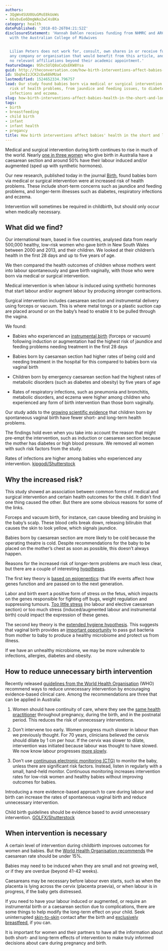 ```yaml
---
authors:
- 3QgWn4SUU0UuGMsE8kUoWs
- 66vbvEe6DmgWAo2wC4s8Ka
category: health
datePublished: '2018-03-26T04:21:52Z'
disclosureStatement: 'Hannah Dahlen receives funding from NHMRC and ARC. She is affiliated
  with the Australian College of Midwives


  Lilian Peters does not work for, consult, own shares in or receive funding from
  any company or organisation that would benefit from this article, and has disclosed
  no relevant affiliations beyond their academic appointment.'
featureImage: 9ShcSUlQ8oCuQsEKW8Ysa
guid: http://theconversation.com/how-birth-interventions-affect-babies-health-in-the-short-and-long-term-93426
id: SbqheIzJCK2cEw68kMUa4
lastmodified: 1524652334.796757
lead: Our study found babies born via medical or surgical intervention were at increased
  risk of health problems, from jaundice and feeding issues, to diabetes, respiratory
  infections and eczema.
slug: how-birth-interventions-affect-babies-health-in-the-short-and-long-term
tags:
- birth
- breastfeeding
- child birth
- infant
- infant health
- pregancy
title: How birth interventions affect babies' health in the short and long term
---
```

Medical and surgical intervention during birth continues to rise in much of the world. Nearly [one in three women](https://www.aihw.gov.au/reports/mothers-babies/australias-mothers-babies-2015-in-brief/contents/table-of-contents) who give birth in Australia have a caesarean section and around 50% have their labour induced and/or augmented (sped up with synthetic hormones). 

Our new research, published today in the journal [Birth](https://onlinelibrary.wiley.com/doi/pdf/10.1111/birt.12348), found babies born via medical or surgical intervention were at increased risk of health problems. These include short-term concerns such as jaundice and feeding problems, and longer-term illnesses such as diabetes, respiratory infections and eczema. 

Intervention will sometimes be required in childbirth, but should only occur when medically necessary. 


## What did we find?

Our international team, based in five countries, analysed data from nearly 500,000 healthy, low-risk women who gave birth in New South Wales between 2000 and 2013, and their children. We looked at their children’s health in the first 28 days and up to five years of age. 

We then compared the health outcomes of children whose mothers went into labour spontaneously and gave birth vaginally, with those who were born via medical or surgical intervention.

Medical intervention is when labour is induced using synthetic hormones that start labour and/or augment labour by producing stronger contractions. 

Surgical intervention includes caesarean section and instrumental delivery using forceps or vacuum. This is where metal tongs or a plastic suction cap are placed around or on the baby’s head to enable it to be pulled through the vagina.


We found:

  * Babies who experienced an [instrumental birth](https://theconversation.com/from-barber-surgeons-to-car-mechanics-the-technologies-of-vaginal-birth-20474) (forceps or vacuum) following induction or augmentation had the highest risk of jaundice and feeding problems needing treatment in the first 28 days

  * Babies born by caesarean section had higher rates of being cold and needing treatment in the hospital for this compared to babies born via vaginal birth

  * Children born by emergency caesarean section had the highest rates of metabolic disorders (such as diabetes and obesity) by five years of age

  * Rates of respiratory infections, such as pneumonia and bronchitis, metabolic disorders, and eczema were higher among children who experienced any form of birth intervention than those born vaginally.




Our study adds to the [growing scientific evidence](http://journals.plos.org/plosmedicine/article?id=10.1371/journal.pmed.1002494) that children born by spontaneous vaginal birth have fewer short- and long-term health problems. 

The findings hold even when you take into account the reason that might pre-empt the intervention, such as induction or caesarean section because the mother has diabetes or high blood pressure. We removed all women with such risk factors from the study.

Rates of infections are higher among babies who experienced any intervention. [kipgodi/Shutterstock](https://www.shutterstock.com/image-photo/newborn-baby-sleeping-hospital-bed-1050762434?src=lp8fCCv3FEMsvu99QAfhlA-1-51)

## Why the increased risk?

This study showed an association between common forms of medical and surgical intervention and certain health outcomes for the child. It didn’t find one thing caused the other. But there are some obvious reasons for some of the links. 

Forceps and vacuum birth, for instance, can cause bleeding and bruising in the baby’s scalp. These blood cells break down, releasing bilirubin that causes the skin to look yellow, which signals jaundice. 

Babies born by caesarean section are more likely to be cold because the operating theatre is cold. Despite recommendations for the baby to be placed on the mother’s chest as soon as possible, this doesn’t always happen. 


Reasons for the increased risk of longer-term problems are much less clear, but there are a couple of interesting [hypotheses](https://theconversation.com/can-caesarean-sections-increase-susceptibility-to-disease-12334). 

The first key theory is [based on epigenentics](http://science.sciencemag.org/content/330/6004/611): that life events affect how genes function and are passed on to the next generation. 

Labor and birth exert a positive form of stress on the fetus, which impacts on the genes responsible for fighting off bugs, weight regulation and suppressing tumours. [Too little stress](https://www.ncbi.nlm.nih.gov/pubmed/23414680?dopt=Abstract) (no labour and elective caesarean section) or too much stress (induced/augmented labour and instrumental birth) could impact the expression of these genes.

The second key theory is the [extended hygiene hypothesis](https://bmcpregnancychildbirth.biomedcentral.com/articles/10.1186/s12884-015-0768-9). This suggests that vaginal birth provides an [important opportunity](https://www.theguardian.com/lifeandstyle/2017/nov/06/microbiome-gut-health-digestive-system-genes-happiness) to pass gut bacteria from mother to baby to produce a healthy microbiome and protect us from illness. 

If we have an unhealthy microbiome, we may be more vulnerable to infections, allergies, diabetes and obesity.


## How to reduce unnecessary birth intervention

Recently released [guidelines from the World Health Organisation](http://apps.who.int/iris/bitstream/10665/260178/1/9789241550215-eng.pdf) (WHO) recommend ways to reduce unnecessary intervention by encouraging evidence-based clinical care. Among the recommendations are three that can be applied in Australia:

  1. Women should have continuity of care, where they see the [same health practitioner](http://cochranelibrary-wiley.com/doi/10.1002/14651858.CD003766.pub6/full) throughout pregnancy, during the birth, and in the postnatal period. This reduces the risk of unnecessary interventions.

  2. Don’t intervene too early. Women progress much slower in labour than we previously thought. For 70 years, clinicians believed the cervix should dilate by 1 cm per hour. If the cervix was slower to dilate, intervention was initiated because labour was thought to have slowed. We now know labour progresses [more slowly](https://www.ncbi.nlm.nih.gov/pubmed/28892266).

  3. Don’t use [continuous electronic monitoring (CTG)](http://www.cochrane.org/CD006066/PREG_continuous-cardiotocography-ctg-form-electronic-fetal-monitoring-efm-fetal-assessment-during-labour) to monitor the baby, unless there are significant risk factors. Instead, listen in regularly with a small, hand-held monitor. Continuous monitoring increases intervention rates for low-risk women and healthy babies without improving outcomes for babies.




Introducing a more evidence-based approach to care during labour and birth can increase the rates of spontaneous vaginal birth and reduce unnecessary intervention.

Child birth guidelines should be evidence based to avoid unnecessary intervention. [GOLFX/Shutterstock](https://www.shutterstock.com/image-photo/closeup-infant-baby-feeding-mother-breast-1052320577?src=A1-WJ7SzoEV51-j7osNcYg-1-22)

## When intervention is necessary

A certain level of intervention during childbirth improves outcomes for women and babies. But the [World Health Organisation recommends](http://apps.who.int/iris/bitstream/handle/10665/161442/WHO_RHR_15.02_eng.pdf?sequence=1) the caesarean rate should be under 15%. 

Babies may need to be induced when they are small and not growing well, or if they are overdue (beyond 41-42 weeks). 

Caesareans may be necessary before labour even starts, such as when the placenta is lying across the cervix (placenta praevia), or when labour is in progress, if the baby gets distressed.

If you need to have your labour induced or augmented, or require an instrumental birth or a caesarean section due to complications, there are some things to help modify the long-term effect on your child. Seek uninterrupted [skin-to-skin](https://www.ncbi.nlm.nih.gov/pubmed/24720501) contact after the birth and [exclusively breastfeed](http://www.who.int/nutrition/topics/exclusive_breastfeeding/en/), if you can. 

It is important for women and their partners to have all the information about both short- and long-term effects of intervention to make truly informed decisions about care during pregnancy and birth.